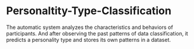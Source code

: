 # Personaltity-Type-Classification
The automatic system analyzes the characteristics and behaviors of participants. And after observing the past patterns of data classification, it predicts a personality type and stores its own patterns in a dataset.  
 
